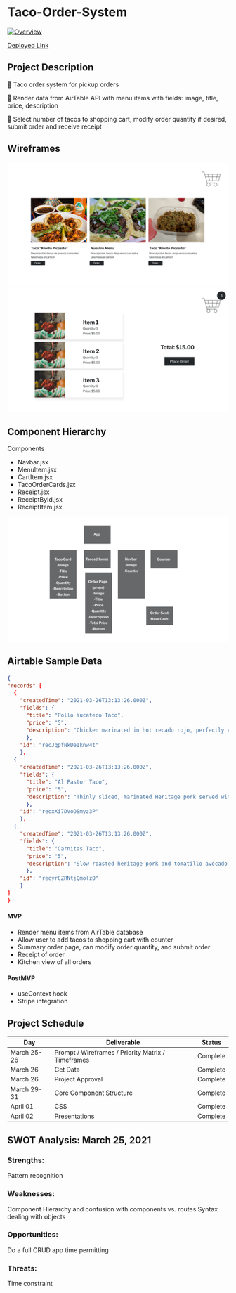 # Taco-Order-System

[![Overview]({https://res.cloudinary.com/wjb108/image/upload/v1619897747/Screen_Shot_2021-05-01_at_3.35.22_PM_ln5q5v.png})]({https://res.cloudinary.com/wjb108/video/upload/v1619897558/Overview-Taco-Order-System.mp4} "Link Title")

[Deployed Link](https://606646b8e074aa00075436c5--determined-hodgkin-b7c031.netlify.app/)

## Project Description

🌮 Taco order system for pickup orders

📁 Render data from AirTable API with menu items with fields: image, title, price, description

🥡 Select number of tacos to shopping cart, modify order quantity if desired, submit order and receive receipt

<!--- 
Send object of order to AirTable and return order   Add tacos to shopping cart,
Will render taco image, title, price, quantity, description, and button to add the taco to your cart. When you click add to cart, the cart in the navbar will update with a counter to reflect the number of items in the cart. The cart page will be a different visual representation of the data object of the tacos selected that you will pass through props. Total price and quantity will be displayed and you can submit order that will display a separate page thank you for your order.
--->
## Wireframes

<img src="./tacos-order-system/src/Product Page.png"/>
<img src="./tacos-order-system/src/Order Page.png"/>

## Component Hierarchy

Components

- Navbar.jsx
- MenuItem.jsx
- CartItem.jsx
- TacoOrderCards.jsx
- Receipt.jsx
- ReceiptById.jsx
- ReceiptItem.jsx

<img src="./tacos-order-system/src/Components Chart.png">

## Airtable Sample Data


```json
{
"records" [
  {
    "createdTime": "2021-03-26T13:13:26.000Z",
    "fields": {
      "title": "Pollo Yucateco Taco",
      "price": "5",
      "description": "Chicken marinated in hot recado rojo, perfectly ro… with refried beans and tomatillo-avocado salsa. "
      },
    "id": "recJqpfNkDeIknw4t"
    },
  {
    "createdTime": "2021-03-26T13:13:26.000Z",
    "fields": {
      "title": "Al Pastor Taco",
      "price": "5",
      "description": "Thinly sliced, marinated Heritage pork served with cilantro, onions, and roasted pineapple."
      },
    "id": "recxXi7DVoOSmyz3P"
    },
  {
    "createdTime": "2021-03-26T13:13:26.000Z",
    "fields": {
      "title": "Carnitas Taco",
      "price": "5",
      "description": "Slow-roasted heritage pork and tomatillo-avocado s…pped with cilantro, onions, and spicy escabeche."
      },
    "id": "recyrCZRNtjQmolzO"
    }
]
}
```

#### MVP

- Render menu items from AirTable database
- Allow user to add tacos to shopping cart with counter
- Summary order page, can modify order quantity, and submit order
- Receipt of order
- Kitchen view of all orders

#### PostMVP

- useContext hook
- Stripe integration

## Project Schedule

| Day         | Deliverable                                        | Status     |
| ----------- | -------------------------------------------------- | ---------- |
| March 25-26 | Prompt / Wireframes / Priority Matrix / Timeframes | Complete   |
| March 26    | Get Data                                           | Complete   |
| March 26    | Project Approval                                   | Complete   |
| March 29-31 | Core Component Structure                           | Complete   |
| April 01    | CSS                                                | Complete   |
| April 02    | Presentations                                      | Complete   |

## SWOT Analysis: March 25, 2021

### Strengths:

Pattern recognition

### Weaknesses:

Component Hierarchy and confusion with components vs. routes
Syntax dealing with objects

### Opportunities:

Do a full CRUD app time permitting

### Threats:

Time constraint
